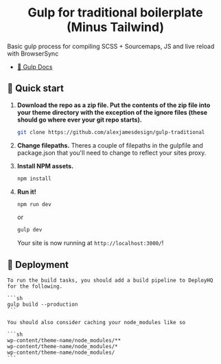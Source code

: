 <h1 align="center">
  Gulp for traditional boilerplate (Minus Tailwind)
</h1>

Basic gulp process for compiling SCSS + Sourcemaps, JS and live reload with BrowserSync

- [🥤 Gulp Docs](https://gulpjs.com/docs/en/getting-started/quick-start)

## 🚀 Quick start

1.  **Download the repo as a zip file. Put the contents of the zip file into your theme directory with the exception of the ignore files (these should go where ever your git repo starts).**

    ```sh
    git clone https://github.com/alexjamesdesign/gulp-traditional
    ```

1.  **Change filepaths.**
    Theres a couple of filepaths in the gulpfile and package.json that you'll need to change to reflect your sites proxy.


1.  **Install NPM assets.**


    ```sh
    npm install
    ```

1.  **Run it!**

    ```sh
    npm run dev
    ```

    or

    ```sh
    gulp dev
    ```

    Your site is now running at `http://localhost:3000/`!


## 💫 Deployment

    To run the build tasks, you should add a build pipeline to DeployHQ for the following.

    ```sh
    gulp build --production
    ```

    You should also consider caching your node_modules like so

    ```sh
    wp-content/theme-name/node_modules/**
    wp-content/theme-name/node_modules/*
    wp-content/theme-name/node_modules/
    ```
